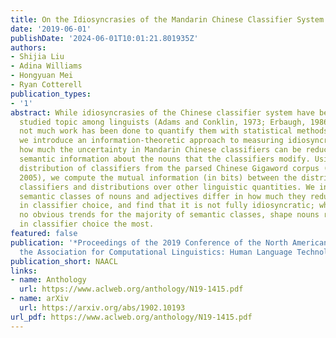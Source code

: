 ```yaml
---
title: On the Idiosyncrasies of the Mandarin Chinese Classifier System
date: '2019-06-01'
publishDate: '2024-06-01T10:01:21.801935Z'
authors:
- Shijia Liu
- Adina Williams
- Hongyuan Mei
- Ryan Cotterell
publication_types:
- '1'
abstract: While idiosyncrasies of the Chinese classifier system have been a richly
  studied topic among linguists (Adams and Conklin, 1973; Erbaugh, 1986; Lakoff, 1986),
  not much work has been done to quantify them with statistical methods. In this paper,
  we introduce an information-theoretic approach to measuring idiosyncrasy; we examine
  how much the uncertainty in Mandarin Chinese classifiers can be reduced by knowing
  semantic information about the nouns that the classifiers modify. Using the empirical
  distribution of classifiers from the parsed Chinese Gigaword corpus (Graff et al.,
  2005), we compute the mutual information (in bits) between the distribution over
  classifiers and distributions over other linguistic quantities. We investigate whether
  semantic classes of nouns and adjectives differ in how much they reduce uncertainty
  in classifier choice, and find that it is not fully idiosyncratic; while there are
  no obvious trends for the majority of semantic classes, shape nouns reduce uncertainty
  in classifier choice the most.
featured: false
publication: '*Proceedings of the 2019 Conference of the North American Chapter of
  the Association for Computational Linguistics: Human Language Technologies*'
publication_short: NAACL
links:
- name: Anthology
  url: https://www.aclweb.org/anthology/N19-1415.pdf
- name: arXiv
  url: https://arxiv.org/abs/1902.10193
url_pdf: https://www.aclweb.org/anthology/N19-1415.pdf
---
```


